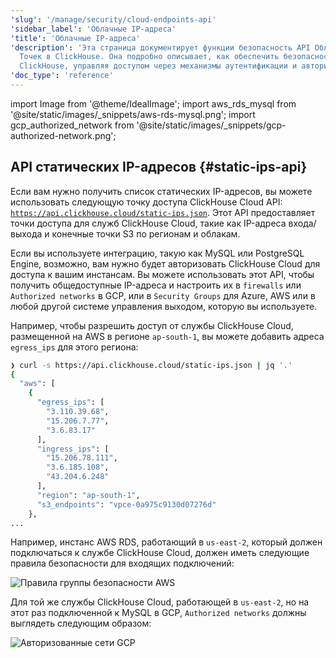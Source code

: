 ```yaml
---
'slug': '/manage/security/cloud-endpoints-api'
'sidebar_label': 'Облачные IP-адреса'
'title': 'Облачные IP-адреса'
'description': 'Эта страница документирует функции безопасность API Облачных Конечных
  Точек в ClickHouse. Она подробно описывает, как обеспечить безопасность ваших развертываний
  ClickHouse, управляя доступом через механизмы аутентификации и авторизации.'
'doc_type': 'reference'
---
```

import Image from '@theme/IdealImage';
import aws_rds_mysql from '@site/static/images/_snippets/aws-rds-mysql.png';
import gcp_authorized_network from '@site/static/images/_snippets/gcp-authorized-network.png';

## API статических IP-адресов {#static-ips-api}

Если вам нужно получить список статических IP-адресов, вы можете использовать следующую точку доступа ClickHouse Cloud API: [`https://api.clickhouse.cloud/static-ips.json`](https://api.clickhouse.cloud/static-ips.json). Этот API предоставляет точки доступа для служб ClickHouse Cloud, такие как IP-адреса входа/выхода и конечные точки S3 по регионам и облакам.

Если вы используете интеграцию, такую как MySQL или PostgreSQL Engine, возможно, вам нужно будет авторизовать ClickHouse Cloud для доступа к вашим инстансам. Вы можете использовать этот API, чтобы получить общедоступные IP-адреса и настроить их в `firewalls` или `Authorized networks` в GCP, или в `Security Groups` для Azure, AWS или в любой другой системе управления выходом, которую вы используете.

Например, чтобы разрешить доступ от службы ClickHouse Cloud, размещенной на AWS в регионе `ap-south-1`, вы можете добавить адреса `egress_ips` для этого региона:

```bash
❯ curl -s https://api.clickhouse.cloud/static-ips.json | jq '.'
{
  "aws": [
    {
      "egress_ips": [
        "3.110.39.68",
        "15.206.7.77",
        "3.6.83.17"
      ],
      "ingress_ips": [
        "15.206.78.111",
        "3.6.185.108",
        "43.204.6.248"
      ],
      "region": "ap-south-1",
      "s3_endpoints": "vpce-0a975c9130d07276d"
    },
...
```

Например, инстанс AWS RDS, работающий в `us-east-2`, который должен подключаться к службе ClickHouse Cloud, должен иметь следующие правила безопасности для входящих подключений:

<Image img={aws_rds_mysql} size="lg" alt="Правила группы безопасности AWS" border />

Для той же службы ClickHouse Cloud, работающей в `us-east-2`, но на этот раз подключенной к MySQL в GCP, `Authorized networks` должны выглядеть следующим образом:

<Image img={gcp_authorized_network} size="md" alt="Авторизованные сети GCP" border />